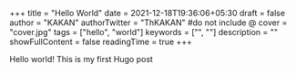 +++
title = "Hello World"
date = 2021-12-18T19:36:06+05:30
draft = false
author = "KAKAN"
authorTwitter = "ThKAKAN" #do not include @
cover = "cover.jpg"
tags = ["hello", "world"]
keywords = ["", ""]
description = ""
showFullContent = false
readingTime = true
+++

Hello world! This is my first Hugo post